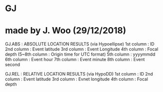 # GJ
# made by J. Woo (29/12/2018)
GJ.ABS : ABSOLUTE LOCATION RESULTS (via Hypoellipse)
1st column : ID
2nd column : Event latitude
3rd column : Event Longitude
4th column : Focal depth
(5~8th column : Origin time for UTC format)
5th column : yyyymmdd
6th column : Event hour
7th column : Event minute
8th column : Event second

GJ.REL : RELATIVE LOCATION RESULTS (via HypoDD)
1st column : ID
2nd column : Event latitude
3rd column : Evnet longitude
4th column : Focal depth

